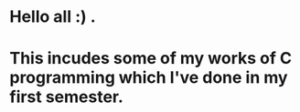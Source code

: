 # Hello all :) .
# This incudes some of my works of C programming which I've done in my first semester.
